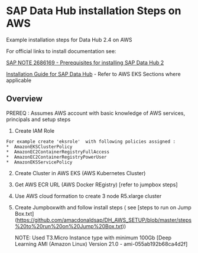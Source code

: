 # SAP Data Hub installation Steps on AWS
Example installation steps for Data Hub 2.4 on AWS

For official links to install documentation see:

[SAP NOTE 2686169 - Prerequisites for installing SAP Data Hub 2](https://launchpad.support.sap.com/#/notes/2686169)

[Installation Guide for SAP Data Hub](https://help.sap.com/viewer/e66c399612e84a83a8abe97c0eeb443a/2.4.latest/en-US/9f866d8ef9a94c30947f12e73eaf0dd9.html)  - Refer to AWS EKS Sections where applicable


Overview
---------
PREREQ : Assumes AWS account with basic knowledge of AWS services, principals and setup steps


1. Create IAM Role
```
For example create 'eksrole'  with following policies assigned :
*  AmazonEKSClusterPolicy
*  AmazonEC2ContainerRegistryFullAccess
*  AmazonEC2ContainerRegistryPowerUser
*  AmazonEKSServicePolicy
```
2. Create Cluster in AWS EKS (AWS Kubernetes Cluster)
3. Get AWS ECR URL   (AWS Docker REgistry)   [refer to jumpbox steps]
4. Use AWS cloud formation to create 3 node R5.xlarge  cluster 
5. Create Jumpboxwith and follow install steps ( see [steps to run on Jump Box.txt] (https://github.com/amacdonaldsap/DH_AWS_SETUP/blob/master/steps%20to%20run%20on%20Jump%20Box.txt))

    NOTE: Used T3.Micro Instance type with minimum 100Gb [Deep Learning AMI (Amazon Linux) Version 21.0 - ami-055ab192b68ca4d2f]

